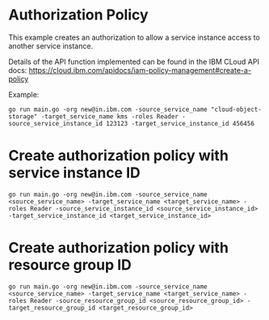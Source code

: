 # Authorization Policy

This example creates an authorization to allow a service instance access to another service instance.

Details of the API function implemented can be found in the IBM CLoud API docs: https://cloud.ibm.com/apidocs/iam-policy-management#create-a-policy

Example:

```
go run main.go -org new@in.ibm.com -source_service_name "cloud-object-storage" -target_service_name kms -roles Reader -source_service_instance_id 123123 -target_service_instance_id 456456
```

# Create authorization policy with service instance ID

```
go run main.go -org new@in.ibm.com -source_service_name <source_service_name> -target_service_name <target_service_name> -roles Reader -source_service_instance_id <source_service_instance_id> -target_service_instance_id <target_service_instance_id>
```

# Create authorization policy with resource group ID

```
go run main.go -org new@in.ibm.com -source_service_name <source_service_name> -target_service_name <target_service_name> -roles Reader -source_resource_group_id <source_resource_group_id> -target_resource_group_id <target_resource_group_id>
```